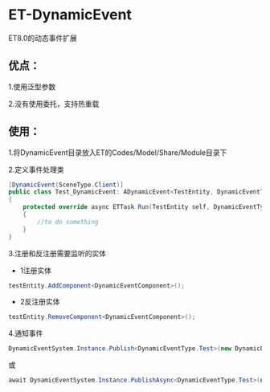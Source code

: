 # ET-DynamicEvent
ET8.0的动态事件扩展

## 优点：

1.使用泛型参数

2.没有使用委托，支持热重载

## 使用：

1.将DynamicEvent目录放入ET的Codes/Model/Share/Module目录下

2.定义事件处理类
```csharp
[DynamicEvent(SceneType.Client)]
public class Test_DynamicEvent: ADynamicEvent<TestEntity, DynamicEventType.Test>
{
    protected override async ETTask Run(TestEntity self, DynamicEventType.Test arg)
    {
        //to do something
    }
}
```

3.注册和反注册需要监听的实体

- 1注册实体
```csharp
testEntity.AddComponent<DynamicEventComponent>();
```

- 2反注册实体
```csharp
testEntity.RemoveComponent<DynamicEventComponent>();
```

4.通知事件
```csharp
DynamicEventSystem.Instance.Publish<DynamicEventType.Test>(new DynamicEventType.Test());
```
或
```csharp
await DynamicEventSystem.Instance.PublishAsync<DynamicEventType.Test>(new DynamicEventType.Test());
```

